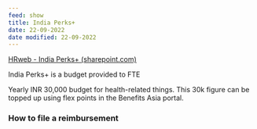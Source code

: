 ```yaml
---
feed: show
title: India Perks+
date: 22-09-2022
date modified: 22-09-2022
---
```


[HRweb - India Perks+ (sharepoint.com)](https://microsoft.sharepoint.com/sites/hrw/Pages/perksplusindia.aspx)

India Perks+ is a budget provided to FTE

Yearly INR 30,000 budget for health-related things. This 30k figure can be topped up using flex points in the Benefits Asia portal.

### How to file a reimbursement

